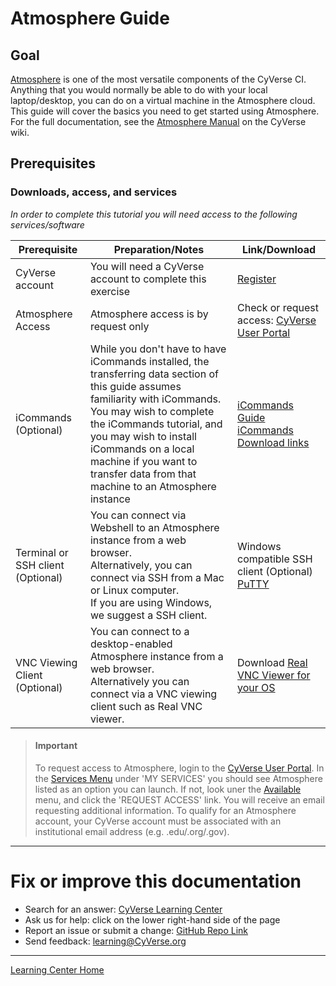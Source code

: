 # Atmosphere Guide

## Goal

[Atmosphere](http://www.cyverse.org/atmosphere) is one of the most
versatile components of the CyVerse CI. Anything that you would normally
be able to do with your local laptop/desktop, you can do on a virtual
machine in the Atmosphere cloud. This guide will cover the basics you
need to get started using Atmosphere. For the full documentation, see
the [Atmosphere
Manual](https://wiki.cyverse.org/wiki/display/atmman/Atmosphere+Manual+Table+of+Contents)
on the CyVerse wiki.


## Prerequisites

### Downloads, access, and services

*In order to complete this tutorial you will need access to the
following services/software*

| Prerequisite | Preparation/Notes | Link/Download |
| --- | --- | --- |
| CyVerse account | You will need a CyVerse account to complete this exercise | [Register](https://user.cyverse.org/) |
| Atmosphere Access | Atmosphere access is by request only | Check or request access: [CyVerse User Portal](https://user.cyverse.org/services/mine) |
| iCommands (Optional) | While you don't have to have iCommands installed, the transferring data section of this guide assumes familiarity with iCommands. <br> You may wish to complete the iCommands tutorial, and you may wish to install iCommands on a local machine if you want to transfer data from that machine to an Atmosphere instance | [iCommands Guide](https://cyverse-data-store-guide.readthedocs-hosted.com/en/latest/step2.html) <br> [iCommands Download links](https://wiki.cyverse.org/wiki/display/DS/Setting+Up+iCommands) |
| Terminal or SSH client (Optional) | You can connect via Webshell to an Atmosphere instance from a web browser. <br> Alternatively, you can connect via SSH from a Mac or Linux computer. <br> If you are using Windows, we suggest a SSH client. | Windows compatible SSH client (Optional) [PuTTY](https://www.chiark.greenend.org.uk/~sgtatham/putty/latest.html) |
| VNC Viewing Client (Optional) | You can connect to a desktop-enabled Atmosphere instance from a web browser. <br> Alternatively you can connect via a VNC viewing client such as Real VNC viewer. | Download [Real VNC Viewer for your OS](https://www.realvnc.com/download/viewer/) |

> #### Important
> To request access to Atmosphere, login to the [CyVerse User Portal](). In the [Services Menu](https://user.cyverse.org/services/mine) under
> 'MY SERVICES' you should see Atmosphere listed as an option you can launch. If not, look uner the
> [Available](https://user.cyverse.org/services/available) menu, and click
> the 'REQUEST ACCESS' link. You will receive an email requesting
> additional information. To qualify for an Atmosphere account, your
> CyVerse account must be associated with an institutional email address
> (e.g. .edu/.org/.gov).


------------------------------------------------------------------------

# Fix or improve this documentation 

-   Search for an answer: [CyVerse Learning Center](https://learning.cyverse.org/en/latest/)
-   Ask us for help: click on the lower right-hand side of the page
-   Report an issue or submit a change: [GitHub Repo Link](https://github.com/CyVerse-learning-materials/atmosphere_guide/tree/mkdocs)
-   Send feedback: [learning@CyVerse.org](learning@CyVerse.org)

------------------------------------------------------------------------

[Learning Center Home](http://learning.cyverse.org/)